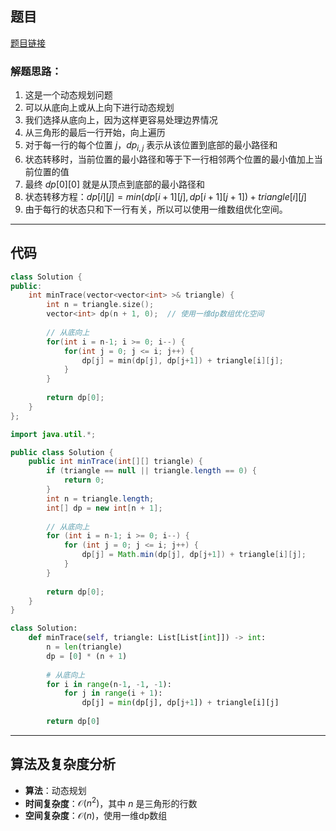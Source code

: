 ## 题目
[题目链接](https://www.nowcoder.com/practice/c9d44b73dc7c4dbfa4272224b1f9b42c?tpId=196&tqId=2312583&sourceUrl=/exam/oj&channenl=wgithub&fromPut=wgithub)

### 解题思路：
1. 这是一个动态规划问题
2. 可以从底向上或从上向下进行动态规划
3. 我们选择从底向上，因为这样更容易处理边界情况
4. 从三角形的最后一行开始，向上遍历
5. 对于每一行的每个位置 $j$，$dp_{i,j}$ 表示从该位置到底部的最小路径和
6. 状态转移时，当前位置的最小路径和等于下一行相邻两个位置的最小值加上当前位置的值
7. 最终 $dp[0][0]$ 就是从顶点到底部的最小路径和
8. 状态转移方程：$dp[i][j] = min(dp[i+1][j], dp[i+1][j+1]) + triangle[i][j]$
9. 由于每行的状态只和下一行有关，所以可以使用一维数组优化空间。

---
## 代码
```cpp []
class Solution {
public:
    int minTrace(vector<vector<int> >& triangle) {
        int n = triangle.size();
        vector<int> dp(n + 1, 0);  // 使用一维dp数组优化空间
        
        // 从底向上
        for(int i = n-1; i >= 0; i--) {
            for(int j = 0; j <= i; j++) {
                dp[j] = min(dp[j], dp[j+1]) + triangle[i][j];
            }
        }
        
        return dp[0];
    }
};
```

```java []
import java.util.*;

public class Solution {
    public int minTrace(int[][] triangle) {
        if (triangle == null || triangle.length == 0) {
            return 0;
        }
        int n = triangle.length;
        int[] dp = new int[n + 1];
        
        // 从底向上
        for (int i = n-1; i >= 0; i--) {
            for (int j = 0; j <= i; j++) {
                dp[j] = Math.min(dp[j], dp[j+1]) + triangle[i][j];
            }
        }
        
        return dp[0];
    }
}
```


```python []
class Solution:
    def minTrace(self, triangle: List[List[int]]) -> int:
        n = len(triangle)
        dp = [0] * (n + 1)
        
        # 从底向上
        for i in range(n-1, -1, -1):
            for j in range(i + 1):
                dp[j] = min(dp[j], dp[j+1]) + triangle[i][j]
                
        return dp[0]
```
---
## 算法及复杂度分析
- **算法**：动态规划
- **时间复杂度**：$\mathcal{O}(n^2)$，其中 $n$ 是三角形的行数
- **空间复杂度**：$\mathcal{O}(n)$，使用一维dp数组

